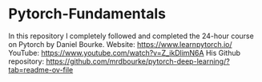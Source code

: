 # Pytorch-Fundamentals
In this repository I completely followed and completed the 24-hour course on Pytorch by Daniel Bourke.
Website: https://www.learnpytorch.io/
YouTube: https://www.youtube.com/watch?v=Z_ikDlimN6A
His Github repository: https://github.com/mrdbourke/pytorch-deep-learning/?tab=readme-ov-file

